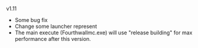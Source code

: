 v1.11  

- Some bug fix  
- Change some launcher represent  
- The main execute (Fourthwallmc.exe) will use "release building" for max performance after this version.  